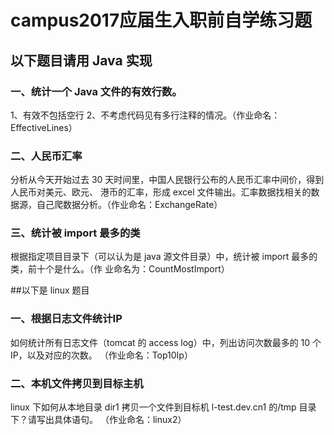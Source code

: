 # campus2017应届生入职前自学练习题

## 以下题目请用 Java 实现

### 一、统计一个 Java 文件的有效行数。
1、有效不包括空行
2、不考虑代码见有多行注释的情况。（作业命名：EffectiveLines）

### 二、人民币汇率
分析从今天开始过去 30 天时间里，中国人民银行公布的人民币汇率中间价，得到人民币对美元、欧元、
港币的汇率，形成 excel 文件输出。汇率数据找相关的数据源，自己爬数据分析。（作业命名：ExchangeRate）

### 三、统计被 import 最多的类
根据指定项目目录下（可以认为是 java 源文件目录）中，统计被 import 最多的类，前十个是什么。（作
业命名为：CountMostImport）

##以下是 linux 题目

### 一、根据日志文件统计IP
如何统计所有日志文件（tomcat 的 access log）中，列出访问次数最多的 10 个 IP，以及对应的次数。
（作业命名：Top10Ip）

### 二、本机文件拷贝到目标主机
linux 下如何从本地目录 dir1 拷贝一个文件到目标机 l-test.dev.cn1 的/tmp 目录下？请写出具体语句。
（作业命名：linux2）
